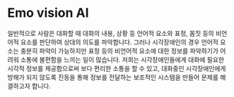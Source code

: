 # Emo vision AI

 일반적으로 사람은 대화할 때 대화의 내용, 상황 등 언어적 요소와 표정, 몸짓 등의 비언어적 요소를 판단하여 상대의 의도를 파악합니다. 그러나 시각장애인의 경우 언어적 요소는 충분히 파악이 가능하지만 표정 등의 비언어적 요소에 대한 정보를 파악하기가 어려워 소통에 불편함을 느끼는 일이 많습니다. 저희는 시각장애인들에게 대화에 필요한 시각적 정보를 제공함으로써 보다 편리한 소통을 할 수 있고,  대화중인 시각장애인에게 방해가 되지 않도록 진동을 통해 정보를 전달하는 보조적인 시스템을 만들어 문제를 해결하고자 합니다.
